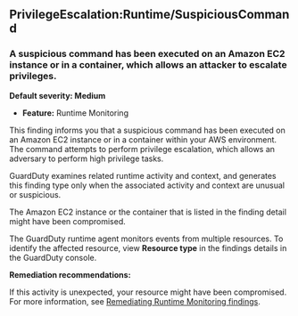 PrivilegeEscalation:Runtime/SuspiciousCommand
---------------------------------------------

### A suspicious command has been executed on an Amazon EC2 instance or in a container, which allows an attacker to escalate privileges.

**Default severity: Medium**

* **Feature:** Runtime Monitoring

This finding informs you that a suspicious command has been executed on an Amazon EC2 instance or in a container within your AWS environment. The command attempts to perform privilege escalation, which allows an adversary to perform high privilege tasks.

GuardDuty examines related runtime activity and context, and generates this finding type only when the associated activity and context are unusual or suspicious.

The Amazon EC2 instance or the container that is listed in the finding detail might have been compromised.

The GuardDuty runtime agent monitors events from multiple resources. To identify the affected resource, view **Resource type** in the findings details in the GuardDuty console.

**Remediation recommendations:**

If this activity is unexpected, your resource might have been compromised. For more information, see [Remediating Runtime Monitoring findings](https://docs.aws.amazon.com/guardduty/latest/ug/guardduty-remediate-runtime-monitoring.html).